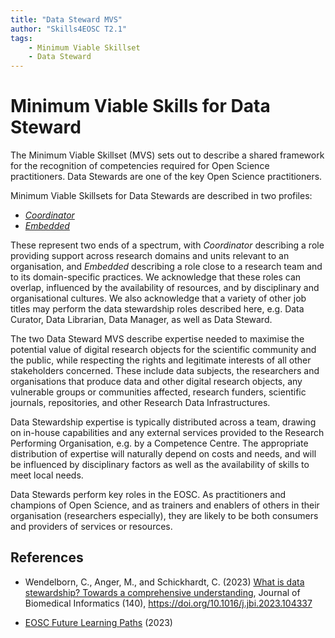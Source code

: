 ```yaml
---
title: "Data Steward MVS"
author: "Skills4EOSC T2.1"
tags: 
    - Minimum Viable Skillset
    - Data Steward
---
```


# Minimum Viable Skills for **Data Steward**

The Minimum Viable Skillset (MVS) sets out to describe a shared framework for the recognition of competencies required for Open Science  practitioners. Data Stewards are one of the key Open Science practitioners.

Minimum Viable Skillsets for Data Stewards are described in two profiles:

- *[Coordinator](./Coordinator/Coordinator.md)*
- *[Embedded](./Embedded/Embedded.md)*

These represent two ends of a spectrum, with *Coordinator* describing a role providing support across research domains and units relevant to an organisation, and *Embedded* describing a role close to a research team and to its domain-specific practices. We acknowledge that these roles can overlap, influenced by the availability of resources, and by disciplinary and organisational cultures.  We also acknowledge that a variety of other job titles may  perform the  data stewardship roles described here, e.g. Data Curator, Data Librarian, Data Manager, as well as Data Steward.  

The two Data Steward MVS describe expertise needed to maximise the potential value of digital research objects for the scientific community and the public, while respecting the rights and legitimate interests of all other stakeholders concerned. These include data subjects, the researchers and organisations that produce data and other digital research objects, any vulnerable groups or communities affected, research funders, scientific journals, repositories, and other Research Data Infrastructures. 

Data Stewardship expertise is typically distributed across a team, drawing on in-house capabilities and any external services provided to the Research Performing Organisation, e.g. by a Competence Centre. The appropriate distribution of expertise will naturally depend on costs and needs, and will be influenced by disciplinary factors as well as the availability of skills to meet local needs.

Data Stewards perform key roles in the EOSC. As practitioners and champions of Open Science, and as trainers and enablers of others in their organisation (researchers especially), they are likely to be both consumers and providers of services or resources. 

## References

+ Wendelborn, C., Anger, M., and Schickhardt, C. (2023) [What is data stewardship? Towards a comprehensive understanding](https://doi.org/10.1016/j.jbi.2023.104337), Journal of Biomedical Informatics (140), https://doi.org/10.1016/j.jbi.2023.104337
 
+ [EOSC Future Learning Paths](https://wiki.eoscfuture.eu/display/PUBLIC/Learning+Paths) (2023) 
